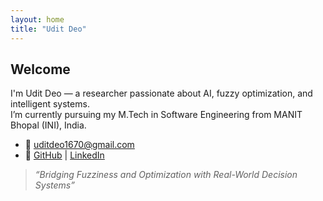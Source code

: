 ```yaml
---
layout: home
title: "Udit Deo"
---
```


## Welcome

I'm Udit Deo — a researcher passionate about AI, fuzzy optimization, and intelligent systems.  
I’m currently pursuing my M.Tech in Software Engineering from MANIT Bhopal (INI), India.

- 📧 [uditdeo1670@gmail.com](mailto:uditdeo1670@gmail.com)
- 💼 [GitHub](https://github.com/deoudit) | [LinkedIn](https://linkedin.com/in/deoudit98)

> *“Bridging Fuzziness and Optimization with Real-World Decision Systems”*

